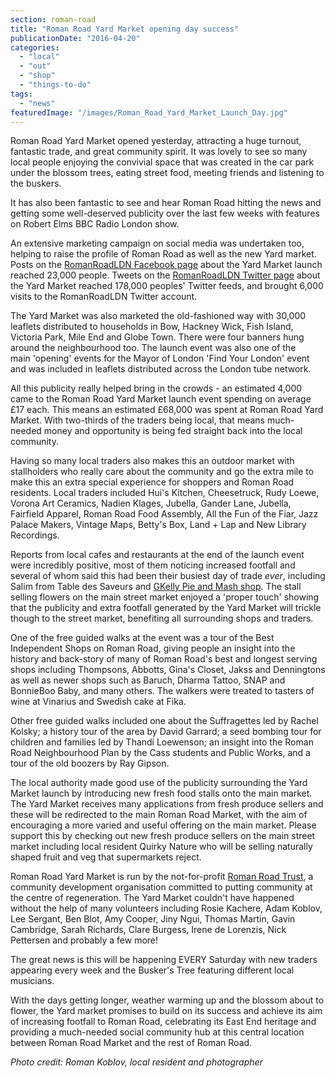 ```yaml
---
section: roman-road
title: "Roman Road Yard Market opening day success"
publicationDate: "2016-04-20"
categories: 
  - "local"
  - "out"
  - "shop"
  - "things-to-do"
tags: 
  - "news"
featuredImage: "/images/Roman_Road_Yard_Market_Launch_Day.jpg"
---
```


Roman Road Yard Market opened yesterday, attracting a huge turnout, fantastic trade, and great community spirit. It was lovely to see so many local people enjoying the convivial space that was created in the car park under the blossom trees, eating street food, meeting friends and listening to the buskers.

It has also been fantastic to see and hear Roman Road hitting the news and getting some well-deserved publicity over the last few weeks with features on Robert Elms BBC Radio London show.

An extensive marketing campaign on social media was undertaken too, helping to raise the profile of Roman Road as well as the new Yard market. Posts on the [RomanRoadLDN Facebook page](https://www.facebook.com/RomanRoadLDN) about the Yard Market launch reached 23,000 people. Tweets on the [RomanRoadLDN Twitter page](https://twitter.com/RomanRoadLDN) about the Yard Market reached 178,000 peoples' Twitter feeds, and brought 6,000 visits to the RomanRoadLDN Twitter account.

The Yard Market was also marketed the old-fashioned way with 30,000 leaflets distributed to households in Bow, Hackney Wick, Fish Island, Victoria Park, Mile End and Globe Town. There were four banners hung around the neighbourhood too. The launch event was also one of the main 'opening' events for the Mayor of London 'Find Your London' event and was included in leaflets distributed across the London tube network.

All this publicity really helped bring in the crowds - an estimated 4,000 came to the Roman Road Yard Market launch event spending on average £17 each. This means an estimated £68,000 was spent at Roman Road Yard Market. With two-thirds of the traders being local, that means much-needed money and opportunity is being fed straight back into the local community.

Having so many local traders also makes this an outdoor market with stallholders who really care about the community and go the extra mile to make this an extra special experience for shoppers and Roman Road residents. Local traders included Hui's Kitchen, Cheesetruck, Rudy Loewe, Vorona Art Ceramics, Nadien Klages, Jubella, Gander Lane, Jubella, Fairfield Apparel, Roman Road Food Assembly, All the Fun of the Fiar, Jazz Palace Makers, Vintage Maps, Betty's Box, Land + Lap and New Library Recordings.

Reports from local cafes and restaurants at the end of the launch event were incredibly positive, most of them noticing increased footfall and several of whom said this had been their busiest day of trade _ever_, including Salim from Table des Saveurs and [GKelly Pie and Mash shop](https://gkelly.london/). The stall selling flowers on the main street market enjoyed a 'proper touch' showing that the publicity and extra footfall generated by the Yard Market will trickle though to the street market, benefiting all surrounding shops and traders.

One of the free guided walks at the event was a tour of the Best Independent Shops on Roman Road, giving people an insight into the history and back-story of many of Roman Road's best and longest serving shops including Thompsons, Abbotts, Gina's Closet, Jakss and Denningtons as well as newer shops such as Baruch, Dharma Tattoo, SNAP and BonnieBoo Baby, and many others. The walkers were treated to tasters of wine at Vinarius and Swedish cake at Fika.

Other free guided walks included one about the Suffragettes led by Rachel Kolsky; a history tour of the area by David Garrard; a seed bombing tour for children and families led by Thandi Loewenson; an insight into the Roman Road Neighbourhood Plan by the Cass students and Public Works, and a tour of the old boozers by Ray Gipson.

The local authority made good use of the publicity surrounding the Yard Market launch by introducing new fresh food stalls onto the main market. The Yard Market receives many applications from fresh produce sellers and these will be redirected to the main Roman Road Market, with the aim of encouraging a more varied and useful offering on the main market. Please support this by checking out new fresh produce sellers on the main street market including local resident Quirky Nature who will be selling naturally shaped fruit and veg that supermarkets reject.

Roman Road Yard Market is run by the not-for-profit [Roman Road Trust](https://romanroadtrust.co.uk/), a community development organisation committed to putting community at the centre of regeneration. The Yard Market couldn't have happened without the help of many volunteers including Rosie Kachere, Adam Koblov, Lee Sergant, Ben Blot, Amy Cooper, Jiny Ngui, Thomas Martin, Gavin Cambridge, Sarah Richards, Clare Burgess, Irene de Lorenzis, Nick Pettersen and probably a few more!

The great news is this will be happening EVERY Saturday with new traders appearing every week and the Busker's Tree featuring different local musicians.

With the days getting longer, weather warming up and the blossom about to flower, the Yard market promises to build on its success and achieve its aim of increasing footfall to Roman Road, celebrating its East End heritage and providing a much-needed social community hub at this central location between Roman Road Market and the rest of Roman Road.

_Photo credit: Roman Koblov, local resident and photographer_
